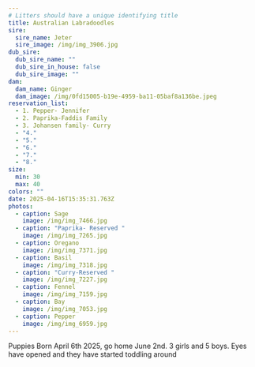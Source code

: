 ```yaml
---
# Litters should have a unique identifying title
title: Australian Labradoodles
sire:
  sire_name: Jeter
  sire_image: /img/img_3906.jpg
dub_sire:
  dub_sire_name: ""
  dub_sire_in_house: false
  dub_sire_image: ""
dam:
  dam_name: Ginger
  dam_image: /img/0fd15005-b19e-4959-ba11-05baf8a136be.jpeg
reservation_list:
  - 1. Pepper- Jennifer
  - 2. Paprika-Faddis Family
  - 3. Johansen family- Curry
  - "4."
  - "5."
  - "6."
  - "7."
  - "8."
size:
  min: 30
  max: 40
colors: ""
date: 2025-04-16T15:35:31.763Z
photos:
  - caption: Sage
    image: /img/img_7466.jpg
  - caption: "Paprika- Reserved "
    image: /img/img_7265.jpg
  - caption: Oregano
    image: /img/img_7371.jpg
  - caption: Basil
    image: /img/img_7318.jpg
  - caption: "Curry-Reserved "
    image: /img/img_7227.jpg
  - caption: Fennel
    image: /img/img_7159.jpg
  - caption: Bay
    image: /img/img_7053.jpg
  - caption: Pepper
    image: /img/img_6959.jpg
---
```

Puppies Born April 6th 2025, go home June 2nd. 3 girls and 5 boys. Eyes have opened and they have started toddling around